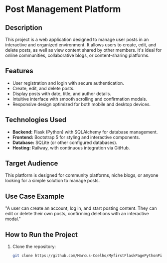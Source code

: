 # Post Management Platform

## Description
This project is a web application designed to manage user posts in an interactive and organized environment. It allows users to create, edit, and delete posts, as well as view content shared by other members. It's ideal for online communities, collaborative blogs, or content-sharing platforms.

## Features
- User registration and login with secure authentication.
- Create, edit, and delete posts.
- Display posts with date, title, and author details.
- Intuitive interface with smooth scrolling and confirmation modals.
- Responsive design optimized for both mobile and desktop devices.

## Technologies Used
- **Backend:** Flask (Python) with SQLAlchemy for database management.
- **Frontend:** Bootstrap 5 for styling and interactive components.
- **Database:** SQLite (or other configured databases).
- **Hosting:** Railway, with continuous integration via GitHub.

## Target Audience
This platform is designed for community platforms, niche blogs, or anyone looking for a simple solution to manage posts.

## Use Case Example
"A user can create an account, log in, and start posting content. They can edit or delete their own posts, confirming deletions with an interactive modal."

## How to Run the Project
1. Clone the repository:
   ```bash
   git clone https://github.com/Marcus-Coelho/MyfirstFlaskPagePythonPic.git
